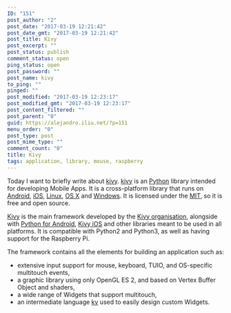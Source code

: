 ```yaml
---
ID: "151"
post_author: "2"
post_date: "2017-03-19 12:21:42"
post_date_gmt: "2017-03-19 12:21:42"
post_title: Kivy
post_excerpt: ""
post_status: publish
comment_status: open
ping_status: open
post_password: ""
post_name: kivy
to_ping: ""
pinged: ""
post_modified: "2017-03-19 12:23:17"
post_modified_gmt: "2017-03-19 12:23:17"
post_content_filtered: ""
post_parent: "0"
guid: https://alejandro.iliu.net/?p=151
menu_order: "0"
post_type: post
post_mime_type: ""
comment_count: "0"
title: Kivy
tags: application, library, mouse, raspberry
---
```


Today I want to briefly write about [kivy][ki].  [kivy][ki] is an
[Python][py] library intended for developing Mobile Apps.  It is a
cross-platform library that runs on [Android][ad], [iOS][ios],
[Linux][li], [OS X][osx] and [Windows][win].  It is licensed under
the [MIT][mit], so it is free and open source.

[Kivy][ki] is the main framework developed by the [Kivy organisation][ko], alongside with [Python for Android][pa],
[Kivy iOS][ks] and other libraries meant to be used in all platforms.  It is compatible with Python2 and Python3,
as well as having support for the Raspberry Pi.

The framework contains all the elements for building an application such as:

* extensive input support for mouse, keyboard, TUIO, and OS-specific multitouch events,
* a graphic library using only OpenGL ES 2, and based on Vertex Buffer Object and shaders,
* a wide range of Widgets that support multitouch,
* an intermediate language [kv][kv] used to easily design custom Widgets.

[ki]: https://kivy.org/
[py]: https://www.python.org/
[ad]: https://www.android.com/
[ios]: http://www.apple.com/ios/
[li]: https://www.cs.helsinki.fi/linux/
[osx]: https://www.apple.com/macos/
[win]: https://www.microsoft.com/en-us/windows
[mit]: https://opensource.org/licenses/MIT
[ko]: https://kivy.org/#aboutus
[pa]: https://github.com/kivy/python-for-android
[ks]: https://github.com/kivy/kivy-ios
[kv]: https://kivy.org/docs/guide/lang.html



